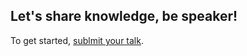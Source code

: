 ## Let's share knowledge, be speaker!

To get started, [sublmit your talk](https://github.com/laravelpb/topics/issues/new?assignees=&labels=Proposed&template=topic-submission.md&title=YOUR+TALK+TITLE).
